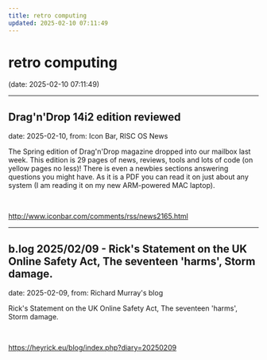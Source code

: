 ```yaml
---
title: retro computing
updated: 2025-02-10 07:11:49
---
```


# retro computing

(date: 2025-02-10 07:11:49)

---

## Drag'n'Drop 14i2 edition reviewed

date: 2025-02-10, from: Icon Bar, RISC OS News

The Spring edition of Drag'n'Drop magazine dropped into our mailbox last week. This edition is 29 pages of news, reviews, tools and lots of code (on yellow pages no less)! There is even a newbies sections answering questions you might have. As it is a PDF you can read it on just about any system (I am reading it on my new ARM-powered MAC laptop). 

<br> 

<http://www.iconbar.com/comments/rss/news2165.html>

---

## b.log 2025/02/09 - Rick's Statement on the UK Online Safety Act, The seventeen 'harms', Storm damage.

date: 2025-02-09, from: Richard Murray's blog

Rick's Statement on the UK Online Safety Act, The seventeen 'harms', Storm damage. 

<br> 

<https://heyrick.eu/blog/index.php?diary=20250209>

